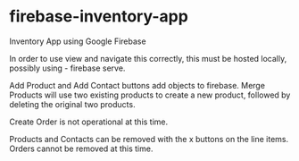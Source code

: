 # firebase-inventory-app
Inventory App using Google Firebase


In order to use view and navigate this correctly, this must be hosted locally, possibly using - firebase serve. 

Add Product and Add Contact buttons add objects to firebase.  Merge Products will use two existing products to create a new product, followed by deleting the original two products.

Create Order is not operational at this time.

Products and Contacts can be removed with the x buttons on the line items.  Orders cannot be removed at this time.
